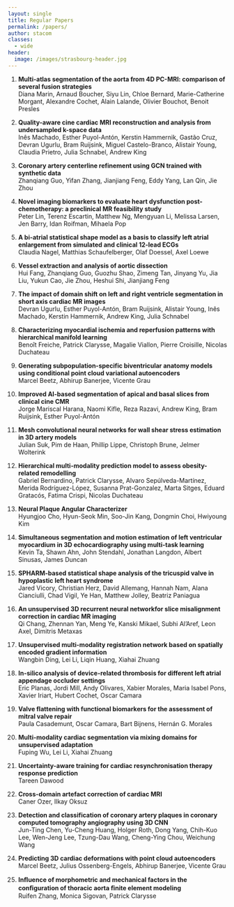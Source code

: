 ```yaml
---
layout: single
title: Regular Papers
permalink: /papers/
author: stacom
classes:
  - wide
header:
  image: /images/strasbourg-header.jpg
---
```


1. **Multi-atlas segmentation of the aorta from 4D PC-MRI: comparison of several fusion strategies**
<br>Diana Marin, Arnaud Boucher, Siyu Lin, Chloe Bernard, Marie-Catherine Morgant, Alexandre Cochet, Alain Lalande, Olivier Bouchot, Benoit Presles

1. **Quality-aware cine cardiac MRI reconstruction and analysis from undersampled k-space data**
<br>Inês Machado, Esther Puyol-Antón, Kerstin Hammernik, Gastão Cruz, Devran Ugurlu, Bram Ruijsink, Miguel Castelo-Branco, Alistair Young, Claudia Prietro, Julia Schnabel, Andrew King

1. **Coronary artery centerline refinement using GCN trained with synthetic data**
<br>Zhanqiang Guo, Yifan Zhang, Jianjiang Feng, Eddy Yang, Lan Qin, Jie Zhou

1. **Novel imaging biomarkers to evaluate heart dysfunction post-chemotherapy: a preclinical MR feasibility study**
<br>Peter Lin, Terenz Escartin, Matthew Ng, Mengyuan Li, Melissa Larsen, Jen Barry, Idan Roifman, Mihaela Pop

1. **A bi-atrial statistical shape model as a basis to classify left atrial enlargement from simulated and clinical 12-lead ECGs**
<br>Claudia Nagel, Matthias Schaufelberger, Olaf Doessel, Axel Loewe

1. **Vessel extraction and analysis of aortic dissection**
<br>Hui Fang, Zhanqiang Guo, Guozhu Shao, Zimeng Tan, Jinyang Yu, Jia Liu, Yukun Cao, Jie Zhou, Heshui Shi, Jianjiang Feng

1. **The impact of domain shift on left and right ventricle segmentation in short axis cardiac MR images**
<br>Devran Ugurlu, Esther Puyol-Antón, Bram Ruijsink, Alistair Young, Inês Machado, Kerstin Hammernik, Andrew King, Julia Schnabel

1. **Characterizing myocardial ischemia and reperfusion patterns with hierarchical manifold learning**
<br>Benoît Freiche, Patrick Clarysse, Magalie Viallon, Pierre Croisille, Nicolas Duchateau

1. **Generating subpopulation-specific biventricular anatomy models using conditional point cloud variational autoencoders**
<br>Marcel Beetz, Abhirup Banerjee, Vicente Grau

1. **Improved AI-based segmentation of apical and basal slices from clinical cine CMR**
<br>Jorge Mariscal Harana, Naomi Kifle, Reza Razavi, Andrew King, Bram Ruijsink, Esther Puyol-Antón

1. **Mesh convolutional neural networks for wall shear stress estimation in 3D artery models**
<br>Julian Suk, Pim de Haan, Phillip Lippe, Christoph Brune, Jelmer Wolterink

1. **Hierarchical multi-modality prediction model to assess obesity-related remodelling**
<br>Gabriel Bernardino, Patrick Clarysse, Alvaro Sepúlveda-Martínez, Merida Rodríguez-López, Susanna Prat-Gonzalez, Marta Sitges, Eduard Gratacós, Fatima Crispi, Nicolas Duchateau

1. **Neural Plaque Angular Characterizer**
<br>Hyungjoo Cho, Hyun-Seok Min, Soo-Jin Kang, Dongmin Choi, Hwiyoung Kim

1. **Simultaneous segmentation and motion estimation of left ventricular myocardium in 3D echocardiography using multi-task learning**
<br>Kevin Ta, Shawn Ahn, John Stendahl, Jonathan Langdon, Albert Sinusas, James Duncan

1. **SPHARM-based statistical shape analysis of the tricuspid valve in hypoplastic left heart syndrome**
<br>Jared Vicory, Christian Herz, David Allemang, Hannah Nam, Alana Cianciulli, Chad Vigil, Ye Han, Matthew Jolley, Beatriz Paniagua

1. **An unsupervised 3D recurrent neural networkfor slice misalignment correction in cardiac MR imaging**
<br>Qi Chang, Zhennan Yan, Meng Ye, Kanski Mikael, Subhi Al’Aref, Leon Axel, Dimitris Metaxas

1. **Unsupervised multi-modality registration network based on spatially encoded gradient information**
<br>Wangbin Ding, Lei Li, Liqin Huang, Xiahai Zhuang

1. **In-silico analysis of device-related thrombosis for different left atrial appendage occluder settings**
<br>Eric Planas, Jordi Mill, Andy Olivares, Xabier Morales, Maria Isabel Pons, Xavier Iriart, Hubert Cochet, Oscar Camara

1. **Valve flattening with functional biomarkers for the assessment of mitral valve repair**
<br>Paula Casademunt, Oscar Camara, Bart Bijnens, Hernán G. Morales

1. **Multi-modality cardiac segmentation via mixing domains for unsupervised adaptation**
<br>Fuping Wu, Lei Li, Xiahai Zhuang

1. **Uncertainty-aware training for cardiac resynchronisation therapy response prediction**
<br>Tareen Dawood

1. **Cross-domain artefact correction of cardiac MRI**
<br>Caner Ozer, Ilkay Oksuz

1. **Detection and classification of coronary artery plaques in coronary computed tomography angiography using 3D CNN**
<br>Jun-Ting Chen, Yu-Cheng Huang, Holger Roth, Dong Yang, Chih-Kuo Lee, Wen-Jeng Lee, Tzung-Dau Wang, Cheng-Ying Chou, Weichung Wang

1. **Predicting 3D cardiac deformations with point cloud autoencoders**
<br>Marcel Beetz, Julius Ossenberg-Engels, Abhirup Banerjee, Vicente Grau

1. **Inﬂuence of morphometric and mechanical factors in the conﬁguration of thoracic aorta ﬁnite element modeling**
<br>Ruifen Zhang, Monica Sigovan, Patrick Clarysse
